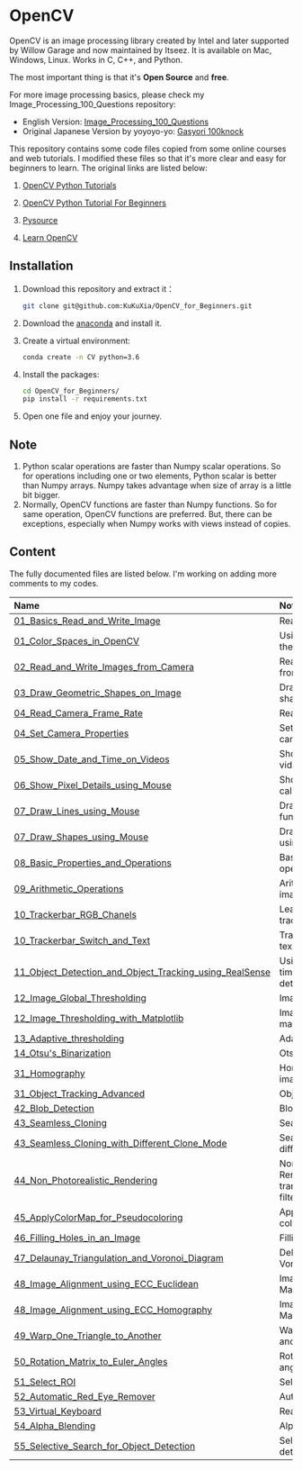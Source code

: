 # OpenCV

OpenCV is an image processing library created by Intel and later supported by Willow Garage and now maintained by Itseez. It is available on Mac, Windows, Linux. Works in C, C++, and Python.

The most important thing is that it's **Open Source** and **free**.

For more image processing basics, please check my Image_Processing_100_Questions repository:

- English Version: [Image_Processing_100_Questions](https://github.com/KuKuXia/Image_Processing_100_Questions)
- Original Japanese Version by yoyoyo-yo:
[Gasyori 100knock](https://github.com/yoyoyo-yo/Gasyori100knock)

This repository contains some code files copied from some online courses and web tutorials. I modified these files so that it's more clear and easy for beginners to learn. The original links are listed below:

1. [OpenCV Python Tutorials](https://opencv-python-tutroals.readthedocs.io/en/latest/index.html)

2. [OpenCV Python Tutorial For Beginners](https://www.youtube.com/watch?v=kdLM6AOd2vc&list=PLS1QulWo1RIa7D1O6skqDQ-JZ1GGHKK-K)

3. [Pysource](https://pysource.com/)

4. [Learn OpenCV]([https://www.learnopencv.com](https://www.learnopencv.com/))

   

## Installation

1. Download this repository and extract it：

    ```bash
    git clone git@github.com:KuKuXia/OpenCV_for_Beginners.git
    ```

2. Download the [anaconda](https://www.anaconda.com/downloads) and install it.

3. Create a virtual environment:

    ```bash
    conda create -n CV python=3.6
    ```

4. Install the packages:

   ```bash
   cd OpenCV_for_Beginners/
   pip install -r requirements.txt
   ```

5. Open one file and enjoy your journey.

## Note

1. Python scalar operations are faster than Numpy scalar operations. So for operations including one or two elements, Python scalar is better than Numpy arrays. Numpy takes advantage when size of array is a little bit bigger.
2. Normally, OpenCV functions are faster than Numpy functions. So for same operation, OpenCV functions are preferred. But, there can be exceptions, especially when Numpy works with views instead of copies.



## Content

The fully documented files are listed below. I'm working on adding more comments to my codes.

| Name                                                         | Note                                                         |
| :----------------------------------------------------------- | :----------------------------------------------------------- |
| [01_Basics_Read_and_Write_Image](./01_Basics_Read_and_Write_Image.py) | Read and write image                                         |
| [01_Color_Spaces_in_OpenCV](./01_Color_Spaces_in_OpenCV.py)  | Using RealSense to learn the color space                     |
| [02_Read_and_Write_Images_from_Camera](./02_Read_and_Write_Images_from_Camera.py) | Read and write images from a camera                          |
| [03_Draw_Geometric_Shapes_on_Image](./03_Draw_Geometric_Shapes_on_Image.py) | Draw draw geometric shapes on image                          |
| [04_Read_Camera_Frame_Rate](./04_Read_Camera_Frame_Rate.py)  | Read camera frame rate                                       |
| [04_Set_Camera_Properties](./04_Set_Camera_Properties.py)    | Set the properties of the camera                             |
| [05_Show_Date_and_Time_on_Videos](./05_Show_Date_and_Time_on_Videos.py) | Show date and time on videos                                 |
| [06_Show_Pixel_Details_using_Mouse](./06_Show_Pixel_Details_using_Mouse.py) | Show pixel details by callback function                      |
| [07_Draw_Lines_using_Mouse](./07_Draw_Lines_using_Mouse.py)  | Draw lines using callback function                           |
| [07_Draw_Shapes_using_Mouse](./07_Draw_Shapes_using_Mouse.py) | Draw rectangle and circle using callback function            |
| [08_Basic_Properties_and_Operations](./08_Basic_Properties_and_Operations.py) | Basic properties and operations on images                    |
| [09_Arithmetic_Operations](./09_Arithmetic_Operations.py)    | Arithmetic operation on images                               |
| [10_Trackerbar_RGB_Chanels](./10_Trackerbar_RGB_Chanels.py)  | Learn RGB channels with trackerbar                           |
| [10_Trackerbar_Switch_and_Text](./10_Trackerbar_Switch_and_Text.py) | Trackerbar with switch and text                              |
| [11_Object_Detection_and_Object_Tracking_using_RealSense](./11_Object_Detection_and_Object_Tracking_using_RealSense.py) | Using RealSense to do real time object tracking and detection |
| [12_Image_Global_Thresholding](./12_Image_Global_Thresholding.py) | Image thresholding                                           |
| [12_Image_Thresholding_with_Matplotlib](./12_Image_Thresholding_with_Matplotlib.py) | Image thresholding with matplotlib                           |
| [13_Adaptive_thresholding](./13_Adaptive_thresholding.py)    | Adaptive thresholding                                        |
| [14_Otsu's_Binarization](./14_Otsu's_Binarization.py)        | Otsu's Binarization                                          |
| [31_Homography](./31_Homography.py)                          | Homography between two images                                |
| [31_Object_Tracking_Advanced](./31_Object_Tracking_Advanced.py) | Object tracking                                              |
| [42_Blob_Detection](./42_Blob_Detection.py)                  | Blob detection                                               |
| [43_Seamless_Cloning](./43_Seamless_Cloning.py)              | Seamless cloning                                             |
| [43_Seamless_Cloning_with_Different_Clone_Mode](./43_Seamless_Cloning_with_Different_Clone_Mode.py) | Seamless cloning with different clone mode                   |
| [44_Non_Photorealistic_Rendering](./44_Non_Photorealistic_Rendering.py) | Non-Photorealistic Rendering using domain transform for edge-aware filtering |
| [45_ApplyColorMap_for_Pseudocoloring](./45_ApplyColorMap_for_Pseudocoloring.py) | Apply color map for pseudo coloring                          |
| [46_Filling_Holes_in_an_Image](./46_Filling_Holes_in_an_Image.py) | Filling holes in an image                                    |
| [47_Delaunay_Triangulation_and_Voronoi_Diagram](./47_Delaunay_Triangulation_and_Voronoi_Diagram.py) | Delaunay Triangulation and Voronoi Diagram                   |
| [48_Image_Alignment_using_ECC_Euclidean](./48_Image_Alignment_using_ECC_Euclidean.py) | Image alignment using  ECC Maximization(Euclidean)           |
| [48_Image_Alignment_using_ECC_Homography](./48_Image_Alignment_using_ECC_Homography.py) | Image alignment using ECC Maximization(Homography)           |
| [49_Warp_One_Triangle_to_Another](./49_Warp_One_Triangle_to_Another.py) | Warp one triangle to another                                 |
| [50_Rotation_Matrix_to_Euler_Angles](./50_Rotation_Matrix_to_Euler_Angles.py) | Rotation matrix to Euler angles                              |
| [51_Select_ROI](./51_Select_ROI.py)                          | Select region of interest                                    |
| [52_Automatic_Red_Eye_Remover](./52_Automatic_Red_Eye_Remover.py) | Automatic red Eye remover                                    |
| [53_Virtual_Keyboard](./53_Virtual_Keyboard.py)              | RealSense virtual keyboard                                   |
| [54_Alpha_Blending](./54_Alpha_Blending.py)                  | Alpha blending                                               |
| [55_Selective_Search_for_Object_Detection](./55_Selective_Search_for_Object_Detection.py) | Selective search for object detection                        |

